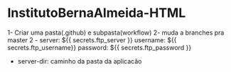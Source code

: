 # InstitutoBernaAlmeida-HTML

1- Criar uma pasta(.github) e subpasta(workflow)
2- muda a branches pra master
2 -  server: ${{ secrets.ftp_server }}
        username: ${{ secrets.ftp_username}}
        password: ${{ secrets.ftp_password }}
 
- server-dir: caminho da pasta da aplicacão
